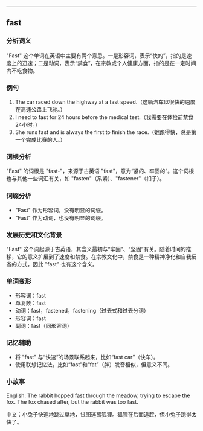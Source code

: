 
---------------
## fast
### 分析词义
"Fast" 这个单词在英语中主要有两个意思。一是形容词，表示“快的”，指的是速度上的迅速；二是动词，表示“禁食”，在宗教或个人健康方面，指的是在一定时间内不吃食物。

### 例句
1. The car raced down the highway at a fast speed.（这辆汽车以很快的速度在高速公路上飞驰。）
2. I need to fast for 24 hours before the medical test.（我需要在体检前禁食24小时。）
3. She runs fast and is always the first to finish the race.（她跑得快，总是第一个完成比赛的人。）

### 词根分析
"Fast" 的词根是 "fast-"，来源于古英语 "fast"，意为“紧的、牢固的”。这个词根也与其他一些词汇有关，如 "fasten"（系紧）、"fastener"（扣子）。

### 词缀分析
- "Fast" 作为形容词，没有明显的词缀。
- "Fast" 作为动词，也没有明显的词缀。

### 发展历史和文化背景
"Fast" 这个词起源于古英语，其含义最初与“牢固”、“坚固”有关。随着时间的推移，它的意义扩展到了速度和禁食。在宗教文化中，禁食是一种精神净化和自我反省的方式，因此 "fast" 也有这个含义。

### 单词变形
- 形容词：fast
- 单复数：fast
- 动词：fast，fastened，fastening（过去式和过去分词）
- 形容词：fast
- 副词：fast（同形容词）

### 记忆辅助
- 将 "fast" 与“快速”的场景联系起来，比如“fast car”（快车）。
- 使用联想记忆法，比如“fast”和“fat”（胖）发音相似，但意义不同。

### 小故事
English: The rabbit hopped fast through the meadow, trying to escape the fox. The fox chased after, but the rabbit was too fast.

中文：小兔子快速地跳过草地，试图逃离狐狸。狐狸在后面追赶，但小兔子跑得太快了。

